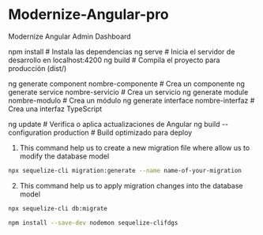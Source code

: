 # Modernize-Angular-pro
Modernize Angular Admin Dashboard

npm install            # Instala las dependencias
ng serve               # Inicia el servidor de desarrollo en localhost:4200
ng build               # Compila el proyecto para producción (dist/)

ng generate component nombre-componente      # Crea un componente
ng generate service nombre-servicio          # Crea un servicio
ng generate module nombre-modulo             # Crea un módulo
ng generate interface nombre-interfaz        # Crea una interfaz TypeScript

ng update                                   # Verifica o aplica actualizaciones de Angular
ng build --configuration production         # Build optimizado para deploy

1. This command help us to create a new migration file where allow us to modify the database model
```sh
npx sequelize-cli migration:generate --name name-of-your-migration
```

2. This command help us to apply migration changes into the database model
```sh
npx sequelize-cli db:migrate

npm install --save-dev nodemon sequelize-clifdgs